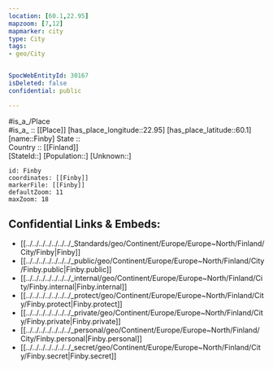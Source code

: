 ```yaml
---
location: [60.1,22.95] 
mapzoom: [7,12] 
mapmarker: city 
type: City
tags:
- geo/City


SpocWebEntityId: 30167
isDeleted: false
confidential: public

---
```

#is_a_/Place  
#is_a_ :: [[Place]] 
[has_place_longitude::22.95] 
[has_place_latitude::60.1] 
[name::Finby] 
State ::  
Country :: [[Finland]]  
[StateId::] 
[Population::] 
[Unknown::] 


```leaflet
id: Finby
coordinates: [[Finby]] 
markerFile: [[Finby]] 
defaultZoom: 11 
maxZoom: 18
```


## Confidential Links & Embeds: 
- [[../../../../../../../_Standards/geo/Continent/Europe/Europe~North/Finland/City/Finby|Finby]] 
- [[../../../../../../../_public/geo/Continent/Europe/Europe~North/Finland/City/Finby.public|Finby.public]] 
- [[../../../../../../../_internal/geo/Continent/Europe/Europe~North/Finland/City/Finby.internal|Finby.internal]] 
- [[../../../../../../../_protect/geo/Continent/Europe/Europe~North/Finland/City/Finby.protect|Finby.protect]] 
- [[../../../../../../../_private/geo/Continent/Europe/Europe~North/Finland/City/Finby.private|Finby.private]] 
- [[../../../../../../../_personal/geo/Continent/Europe/Europe~North/Finland/City/Finby.personal|Finby.personal]] 
- [[../../../../../../../_secret/geo/Continent/Europe/Europe~North/Finland/City/Finby.secret|Finby.secret]] 
